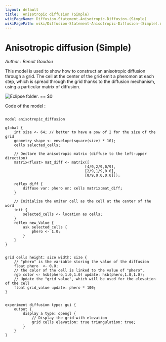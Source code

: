 ```yaml
---
layout: default
title:  Anisotropic diffusion (Simple)
wikiPageName: Diffusion-Statement-Anisotropic-Diffusion-(Simple)
wikiPagePath: wiki/Diffusion-Statement-Anisotropic-Diffusion-(Simple).md
---
```


[//]: # (keyword|operator_hsb)
[//]: # (keyword|statement_diffuse)
[//]: # (keyword|type_matrix)
[//]: # (keyword|concept_diffusion)
[//]: # (keyword|concept_matrix)
[//]: # (keyword|concept_math)
[//]: # (keyword|concept_elevation)
# Anisotropic diffusion (Simple)


_Author : Benoit Gaudou_

This model is used to show how to construct an anisotropic diffusion through a grid. The cell at the center of the grid emit a pheromon at each step, which is spread through the grid thanks to the diffusion mechanism, using a particular matrix of diffusion.


<p><img src="gm_wiki/resources/images/modelLibraryScreenshots/Additionnal Plugins/Diffusion Statement/Diffusion Statement Anisotropic Diffusion (Simple)/a-10.png" alt="Eclipse folder." title class="img-responsive"> == $0</p>Code of the model : 

```

model anisotropic_diffusion

global {
	int size <- 64; // better to have a pow of 2 for the size of the grid
  	geometry shape <- envelope(square(size) * 10);
  	cells selected_cells;
  	
  	// Declare the anisotropic matrix (diffuse to the left-upper direction)
	matrix<float> mat_diff <- matrix([
									[4/9,2/9,0/9],
									[2/9,1/9,0.0],
									[0/9,0.0,0.0]]);
	
	reflex diff { 
		diffuse var: phero on: cells matrix:mat_diff;
	}

	// Initialize the emiter cell as the cell at the center of the word
	init {
		selected_cells <- location as cells;
	}
	reflex new_Value {
		ask selected_cells {
			phero <- 1.0;
		}
	}
}


grid cells height: size width: size {
	// "phero" is the variable storing the value of the diffusion
	float phero  <- 0.0;
	// the color of the cell is linked to the value of "phero".
	rgb color <- hsb(phero,1.0,1.0) update: hsb(phero,1.0,1.0);
	// Update the "grid_value", which will be used for the elevation of the cell
	float grid_value update: phero * 100;
} 


experiment diffusion type: gui {
	output {
		display a type: opengl {
			// Display the grid with elevation
			grid cells elevation: true triangulation: true;
		}
	}
}
```
